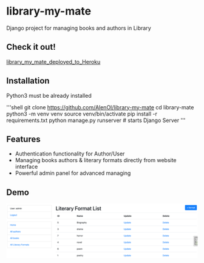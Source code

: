 # library-my-mate

Django project for managing books and authors in Library

## Check it out!

[library_my_mate_deployed_to_Heroku](PASTE_LINK_HERE)

## Installation

Python3 must be already installed

'''shell
git clone https://github.com/AlenOl/library-my-mate
cd library-mate
python3 -m venv venv
source venv/bin/activate
pip install -r requirements.txt
python manage.py runserver # starts Django Server
'''

## Features

* Authentication functionality for Author/User
* Managing books authors & literary formats directly from website interface
* Powerful admin panel for advanced managing

## Demo

![Website Interface](demo.png)
